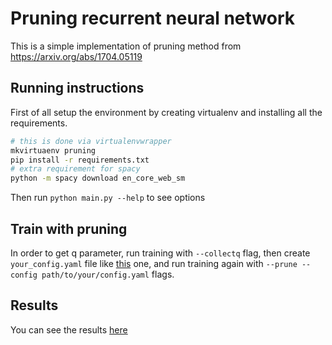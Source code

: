 # Pruning recurrent neural network

This is a simple implementation of pruning method from https://arxiv.org/abs/1704.05119

## Running instructions
First of all setup the environment by creating virtualenv and installing all the
requirements.
```bash
# this is done via virtualenvwrapper
mkvirtuaenv pruning
pip install -r requirements.txt
# extra requirement for spacy
python -m spacy download en_core_web_sm
```
Then run `python main.py --help` to see options

## Train with pruning
In order to get q parameter, run training with `--collectq` flag, then create `your_config.yaml` file like [this](configs/base.yaml) one, and run training again with `--prune --config path/to/your/config.yaml` flags.

## Results
You can see the results [here](reports.org)
